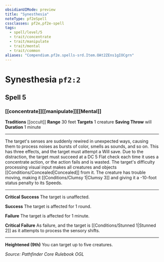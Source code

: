 ```yaml
---
obsidianUIMode: preview
title: "Synesthesia"
noteType: pf2eSpell
cssclasses: pf2e,pf2e-spell
tags:
  - spell/level/5
  - trait/concentrate
  - trait/manipulate
  - trait/mental
  - trait/common
aliases: "Compendium.pf2e.spells-srd.Item.OAt2ZEns1gIOCgrn" 
---
```

# Synesthesia  `pf2:2`  
## Spell 5
### [[concentrate]][[manipulate]][[Mental]]
**Traditions** [[occult]]
**Range** 30 feet
**Targets** 1 creature
**Saving Throw**  will
**Duration** 1 minute
* * * 
The target's senses are suddenly rewired in unexpected ways, causing them to process noises as bursts of color, smells as sounds, and so on. This has three effects, and the target must attempt a Will save. Due to the distraction, the target must succeed at a DC 5 Flat check each time it uses a concentrate action, or the action fails and is wasted. The target's difficulty processing visual input makes all creatures and objects [[Conditions/Concealed|Concealed]] from it. The creature has trouble moving, making it [[Conditions/Clumsy 1|Clumsy 3]] and giving it a -10-foot status penalty to its Speeds.

* * *

**Critical Success** The target is unaffected.

**Success** The target is affected for 1 round.

**Failure** The target is affected for 1 minute.

**Critical Failure** As failure, and the target is [[Conditions/Stunned 1|Stunned 2]] as it attempts to process the sensory shifts.

* * *

**Heightened (9th)** You can target up to five creatures.

*Source: Pathfinder Core Rulebook*
*OGL*